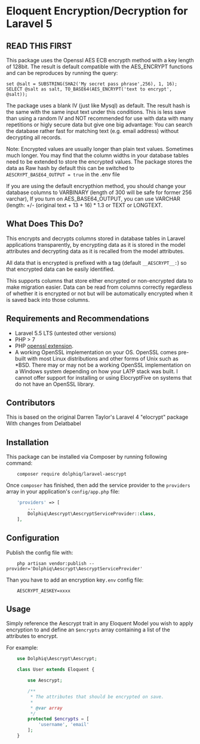 # Eloquent Encryption/Decryption for Laravel 5

## READ THIS FIRST

This package uses the Openssl AES ECB encrypth method with a key length of 128bit.
The result is default compatible with the AES_ENCRYPT functions and can be reproduces by running the query:
```
set @salt = SUBSTRING(SHA2('My secret pass phrase',256), 1, 16);
SELECT @salt as salt, TO_BASE64(AES_ENCRYPT('text to encrypt', @salt));

```

The package uses a blank IV (just like Mysql) as default. The result hash is the same with the same input text under this conditions.
This is less save than using a random IV and NOT recommended for use with data with many repetitions or higly secure data but give one big advantage:
You can search the database rather fast for matching text (e.g. email address) without decrypting all records.


Note:
Encrypted values are usually longer than plain text values.  Sometimes much longer.  You
may find that the column widths in your database tables need to be extended to store the
encrypted values. The package stores the data as Raw hash by default this can be switched to ``` AESCRYPT_BASE64_OUTPUT = true ``` in the .env file

If you are using the default encrypthion method, you should change your database columns to VARBINARY (length of 300 will be safe for former 256 varchar),
If you turn on AES_BASE64_OUTPUT, you can use VARCHAR (length: +/- (original text + 13 + 16) * 1.3 or TEXT or LONGTEXT.

## What Does This Do?

This encrypts and decrypts columns stored in database tables in Laravel applications
transparently, by encrypting data as it is stored in the model attributes and decrypting
data as it is recalled from the model attributes.

All data that is encrypted is prefixed with a tag (default `__AESCRYPT__:`) so that
encrypted data can be easily identified.

This supports columns that store either encrypted or non-encrypted data to make migration
easier.  Data can be read from columns correctly regardless of whether it is encrypted or
not but will be automatically encrypted when it is saved back into those columns.

## Requirements and Recommendations

* Laravel 5.5 LTS (untested other versions)
* PHP > 7
* PHP [openssl extension](http://php.net/manual/en/book.openssl.php).
* A working OpenSSL implementation on your OS.  OpenSSL comes pre-built with most Linux distributions and other forms of Unix such as *BSD.  There may or may not be a working OpenSSL implementation on a Windows system depending on how your LA?P stack was built.  I cannot offer support for installing or using ElocryptFive on systems that do not have an OpenSSL library.

## Contributors

This is based on the original Darren Taylor's Laravel 4 "elocrypt" package With changes from Delatbabel

## Installation

This package can be installed via Composer by running following command:

```
    composer require dolphiq/laravel-aescrypt
```

Once `composer` has finished, then add the service provider to the `providers` array in your
application's `config/app.php` file:

```php
    'providers' => [
        ...
        Dolphiq\Aescrypt\AescryptServiceProvider::class,
    ],
```


## Configuration

Publish the config file with:

```
    php artisan vendor:publish --provider='Dolphiq\Aescrypt\AescryptServiceProvider'
```

Than you have to add an encryption key`.env` config file:

```
    AESCRYPT_AESKEY=xxxx
```
## Usage

Simply reference the Aescrypt trait in any Eloquent Model you wish to apply encryption to and define
an `$encrypts` array containing a list of the attributes to encrypt.

For example:

```php
    use Dolphiq\Aescrypt\Aescrypt;

    class User extends Eloquent {

        use Aescrypt;

        /**
         * The attributes that should be encrypted on save.
         *
         * @var array
         */
        protected $encrypts = [
            'username', 'email'
        ];
    }
```

